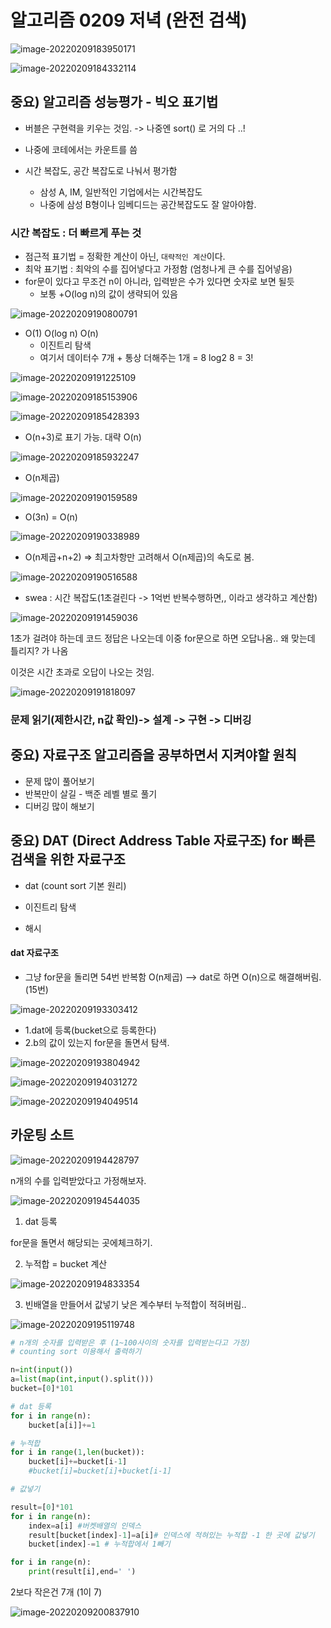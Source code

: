 # 알고리즘 0209 저녁 (완전 검색)

![image-20220209183950171](0209%20%EC%88%98%20%EC%A0%80%EB%85%81%20().assets/image-20220209183950171.png)

![image-20220209184332114](0209%20%EC%88%98%20%EC%A0%80%EB%85%81%20().assets/image-20220209184332114.png)





## 중요) 알고리즘 성능평가 - 빅오 표기법

* 버블은 구현력을 키우는 것임.  -> 나중엔 sort() 로 거의 다 ..!
* 나중에 코테에서는 카운트를 씀



* 시간 복잡도, 공간 복잡도로 나눠서 평가함
  * 삼성 A, IM, 일반적인 기업에서는 시간복잡도
  * 나중에 삼성 B형이나 임베디드는 공간복잡도도 잘 알아야함.



### 시간 복잡도 : 더 빠르게 푸는 것

* 점근적 표기법 = 정확한 계산이 아닌, `대략적인 계산`이다.
* 최악 표기법 : 최악의 수를 집어넣다고 가정함 (엄청나게 큰 수를 집어넣음)
* for문이 있다고 무조건 n이 아니라, 입력받은 수가 있다면 숫자로 보면 될듯
  * 보통 +O(log n)의 값이 생략되어 있음

![image-20220209190800791](0209%20%EC%88%98%20%EC%A0%80%EB%85%81%20().assets/image-20220209190800791.png)

* O(1) O(log n) O(n)
  * 이진트리 탐색
  * 여기서 데이터수 7개 + 통상 더해주는 1개 = 8  log2 8 = 3!

![image-20220209191225109](0209%20%EC%88%98%20%EC%A0%80%EB%85%81%20().assets/image-20220209191225109.png)



![image-20220209185153906](0209%20%EC%88%98%20%EC%A0%80%EB%85%81%20().assets/image-20220209185153906.png)

![image-20220209185428393](0209%20%EC%88%98%20%EC%A0%80%EB%85%81%20().assets/image-20220209185428393.png)





* O(n+3)로 표기 가능. 대략 O(n)

![image-20220209185932247](0209%20%EC%88%98%20%EC%A0%80%EB%85%81%20().assets/image-20220209185932247.png)



* O(n제곱)

![image-20220209190159589](0209%20%EC%88%98%20%EC%A0%80%EB%85%81%20().assets/image-20220209190159589.png)



* O(3n) = O(n)

![image-20220209190338989](0209%20%EC%88%98%20%EC%A0%80%EB%85%81%20().assets/image-20220209190338989.png)



* O(n제곱+n+2) => 최고차항만 고려해서 O(n제곱)의 속도로 봄.

![image-20220209190516588](0209%20%EC%88%98%20%EC%A0%80%EB%85%81%20().assets/image-20220209190516588.png)



* swea : 시간 복잡도(1초걸린다 -> 1억번 반복수행하면,, 이라고 생각하고 계산함)

![image-20220209191459036](0209%20%EC%88%98%20%EC%A0%80%EB%85%81%20().assets/image-20220209191459036.png)

1초가 걸려야 하는데 코드 정답은 나오는데 이중 for문으로 하면 오답나옴.. 왜 맞는데 틀리지? 가 나옴

이것은 시간 초과로 오답이 나오는 것임.

![image-20220209191818097](0209%20%EC%88%98%20%EC%A0%80%EB%85%81%20().assets/image-20220209191818097.png)



### 문제 읽기(제한시간, n값 확인)-> 설계 -> 구현 -> 디버깅



## 중요) 자료구조 알고리즘을 공부하면서 지켜야할 원칙

* 문제 많이 풀어보기
* 반복만이 살길 - 백준 레벨 별로 풀기
* 디버깅 많이 해보기



## 중요) DAT (Direct Address Table 자료구조) for 빠른 검색을 위한 자료구조

* dat (count sort 기본 원리)

* 이진트리 탐색
* 해시



#### dat 자료구조

* 그냥 for문을 돌리면 54번 반복함 O(n제곱) --> dat로 하면 O(n)으로 해결해버림.(15번)

![image-20220209193303412](0209%20%EC%88%98%20%EC%A0%80%EB%85%81%20().assets/image-20220209193303412.png)



* 1.dat에 등록(bucket으로 등록한다)
* 2.b의 값이 있는지 for문을 돌면서 탐색.

![image-20220209193804942](0209%20%EC%88%98%20%EC%A0%80%EB%85%81%20().assets/image-20220209193804942.png)

![image-20220209194031272](0209%20%EC%88%98%20%EC%A0%80%EB%85%81%20().assets/image-20220209194031272.png)

![image-20220209194049514](0209%20%EC%88%98%20%EC%A0%80%EB%85%81%20().assets/image-20220209194049514.png)



## 카운팅 소트

![image-20220209194428797](0209%20%EC%88%98%20%EC%A0%80%EB%85%81%20().assets/image-20220209194428797.png)

n개의 수를 입력받았다고 가정해보자.

![image-20220209194544035](0209%20%EC%88%98%20%EC%A0%80%EB%85%81%20().assets/image-20220209194544035.png)



1. dat 등록

for문을 돌면서 해당되는 곳에체크하기.



2. 누적합 = bucket 계산

![image-20220209194833354](0209%20%EC%88%98%20%EC%A0%80%EB%85%81%20().assets/image-20220209194833354.png)



3. 빈배열을 만들어서 값넣기 낮은 계수부터 누적합이 적혀버림..

![image-20220209195119748](0209%20%EC%88%98%20%EC%A0%80%EB%85%81%20().assets/image-20220209195119748.png)

```python
# n개의 숫자를 입력받은 후 (1~100사이의 숫자를 입력받는다고 가정)
# counting sort 이용해서 출력하기

n=int(input())
a=list(map(int,input().split()))
bucket=[0]*101

# dat 등록
for i in range(n):
    bucket[a[i]]+=1

# 누적합
for i in range(1,len(bucket)):
    bucket[i]+=bucket[i-1]
    #bucket[i]=bucket[i]+bucket[i-1]

# 값넣기

result=[0]*101
for i in range(n):
    index=a[i] #버켓배열의 인덱스
    result[bucket[index]-1]=a[i]# 인덱스에 적혀있는 누적합 -1 한 곳에 값넣기
    bucket[index]-=1 # 누적합에서 1빼기

for i in range(n):
    print(result[i],end=' ')
```





2보다 작은건 7개 (1이 7)

![image-20220209200837910](0209%20%EC%88%98%20%EC%A0%80%EB%85%81%20().assets/image-20220209200837910.png)

